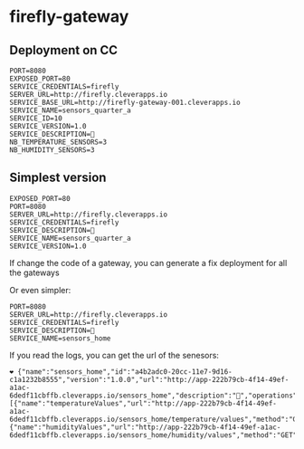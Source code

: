 # firefly-gateway

## Deployment on CC

```
PORT=8080
EXPOSED_PORT=80
SERVICE_CREDENTIALS=firefly
SERVER_URL=http://firefly.cleverapps.io
SERVICE_BASE_URL=http://firefly-gateway-001.cleverapps.io
SERVICE_NAME=sensors_quarter_a
SERVICE_ID=10
SERVICE_VERSION=1.0
SERVICE_DESCRIPTION=🐝
NB_TEMPERATURE_SENSORS=3
NB_HUMIDITY_SENSORS=3
```

## Simplest version

```
EXPOSED_PORT=80
PORT=8080
SERVER_URL=http://firefly.cleverapps.io
SERVICE_CREDENTIALS=firefly
SERVICE_DESCRIPTION=🎃
SERVICE_NAME=sensors_quarter_a
SERVICE_VERSION=1.0
```

If change the code of a gateway, you can generate a fix deployment for all the gateways

Or even simpler: 

```
PORT=8080
SERVER_URL=http://firefly.cleverapps.io
SERVICE_CREDENTIALS=firefly
SERVICE_DESCRIPTION=🎃
SERVICE_NAME=sensors_home
```

If you read the logs, you can get the url of the senesors:

```
❤️ {"name":"sensors_home","id":"a4b2adc0-20cc-11e7-9d16-c1a1232b8555","version":"1.0.0","url":"http://app-222b79cb-4f14-49ef-a1ac-6dedf11cbffb.cleverapps.io/sensors_home","description":"🎃","operations":[{"name":"temperatureValues","url":"http://app-222b79cb-4f14-49ef-a1ac-6dedf11cbffb.cleverapps.io/sensors_home/temperature/values","method":"GET","result":"","description":""},{"name":"humidityValues","url":"http://app-222b79cb-4f14-49ef-a1ac-6dedf11cbffb.cleverapps.io/sensors_home/humidity/values","method":"GET","result":"","description":""}]}
```

